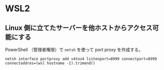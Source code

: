 # WSL2

## Linux 側に立てたサーバーを他ホストからアクセス可能にする

PowerShell （管理者権限）で `netsh` を使って port proxy を作成する。

```
netsh interface portproxy add v4tov4 listenport=8999 connectport=8999 connectaddres=(wsl hostname -I).trimend()
```
